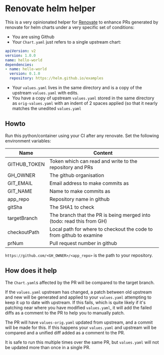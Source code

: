 # Renovate helm helper

This is a very opinionated helper for [Renovate](https://github.com/renovatebot/renovate) to enhance PRs generated by renovate for helm charts under a very specific set of conditions:

* You are using Github
* Your `Chart.yaml` just refers to a single upstream chart:
```YAML
apiVersion: v2
version: 1.0.0
name: hello-world
dependencies:
- name: hello-world
  version: 0.1.0
  repository: https://helm.github.io/examples
```
* Your `values.yaml` lives in the same directory and is a copy of the upstream `values.yaml` with edits.
* You have a copy of upstream `values.yaml` stored in the same directory as `orig-values.yaml` with an indent of 2 spaces applied (so that it nearly matches the unedited `values.yaml`

## Howto

Run this python/container using your CI after any renovate.
Set the following environment variables:

| Name         | Content                                                               |
|--------------|-----------------------------------------------------------------------|
| GITHUB_TOKEN | Token which can read and write to the repository and PRs               |
| GH_OWNER     | The github organisation                                               |
| GIT_EMAIL    | Email address to make commits as                                      |
| GIT_NAME     | Name to make commits as                                               |
| app_repo     | Repository name in github                                             |
| gitSha       | The SHA1 to check                                                     |
| targetBranch | The branch that the PR is being merged into (todo: read this from GH) |
| checkoutPath | Local path for where to checkout the code to from github to examine   |
| prNum        | Pull request number in github                                         |

`https://github.com/<GH_OWNER>/<app_repo>` is the path to your repository.

## How does it help

The `Chart.yaml`s affected by the PR will be compared to the target branch.

If the `values.yaml` upstream has changed, a patch between old upstream and new will be generated and applied to your `values.yaml` attempting to keep it up to date with upstream. If this fails, which is quite likely if it's patching near where you have modified `values.yaml`, it will add the failed diffs as a comment to the PR to help you to manually patch.

The PR will have `values-orig.yaml` updated from upstream, and a commit will be made for this. If this happens your `values.yaml` and upstream will be compared and a unified diff added as a comment to the PR.

It is safe to run this multiple times over the same PR, but `values.yaml` will not be updated more than once in a single PR.
